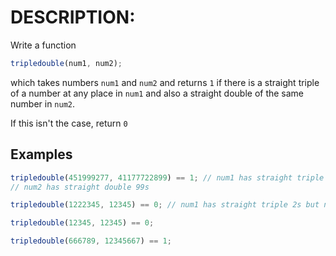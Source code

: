 # DESCRIPTION:

Write a function

```javascript
tripledouble(num1, num2);
```

which takes numbers `num1` and `num2` and returns `1` if there is a straight triple of a number at any place in `num1` and also a straight double of the same number in `num2`.

If this isn't the case, return `0`

## Examples

```javascript
tripledouble(451999277, 41177722899) == 1; // num1 has straight triple 999s and
// num2 has straight double 99s

tripledouble(1222345, 12345) == 0; // num1 has straight triple 2s but num2 has only a single 2

tripledouble(12345, 12345) == 0;

tripledouble(666789, 12345667) == 1;
```
